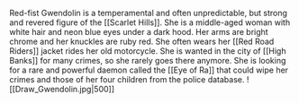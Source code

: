 Red-fist Gwendolin is a temperamental and often unpredictable, but strong and revered figure of the [[Scarlet Hills]]. She is a middle-aged woman with white hair and neon blue eyes under a dark hood. Her arms are bright chrome and her knuckles are ruby red. She often wears her [[Red Road Riders]] jacket rides her old motorcycle.
She is wanted in the city of [[High Banks]] for many crimes, so she rarely goes there anymore. She is looking for a rare and powerful daemon called the [[Eye of Ra]] that could wipe her crimes and those of her four children from the police database.
![[Draw_Gwendolin.jpg|500]]